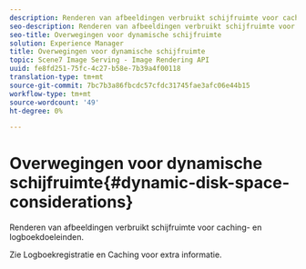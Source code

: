 ```yaml
---
description: Renderen van afbeeldingen verbruikt schijfruimte voor caching- en logboekdoeleinden.
seo-description: Renderen van afbeeldingen verbruikt schijfruimte voor caching- en logboekdoeleinden.
seo-title: Overwegingen voor dynamische schijfruimte
solution: Experience Manager
title: Overwegingen voor dynamische schijfruimte
topic: Scene7 Image Serving - Image Rendering API
uuid: fe8fd251-75fc-4c27-b58e-7b39a4f00118
translation-type: tm+mt
source-git-commit: 7bc7b3a86fbcdc57cfdc31745fae3afc06e44b15
workflow-type: tm+mt
source-wordcount: '49'
ht-degree: 0%

---
```



# Overwegingen voor dynamische schijfruimte{#dynamic-disk-space-considerations}

Renderen van afbeeldingen verbruikt schijfruimte voor caching- en logboekdoeleinden.

Zie Logboekregistratie en Caching voor extra informatie.
